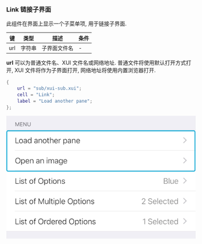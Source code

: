 ### Link 链接子界面

此组件在界面上显示一个子菜单项, 用于链接子界面. 

|   键   |   类型   |   描述   |   条件   |
|--------|----------|----------|----------|
|url|字符串|子界面文件名|\-|

**url** 可以为普通文件名、XUI 文件名或网络地址. 普通文件将使用默认打开方式打开, XUI 文件将作为子界面打开, 网络地址将使用内置浏览器打开. 

``` lua
{
    url = "sub/xui-sub.xui";
    cell = "Link";
    label = "Load another pane";
};
```

![QQ20170914-191746.png-51.9kB](Link/QQ20170914-191746.png)
